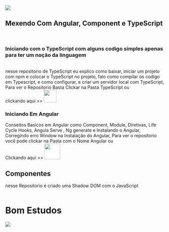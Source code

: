 <img src="https://i.pinimg.com/564x/10/15/6c/10156cf764aff7461376829bd968b86a.jpg">

## Mexendo Com Angular, Component e TypeScript

<br>

### Iniciando com o TypeScript com alguns codigo simples apenas para ter um noção da linguagem
<br>
nesse repositorio de TypeScript eu explico como baixar, iniciar um projeto com npm e colocar o TypeScript no projeto, falo como compilar os codigo em Typescript, e como configurar, e criar um servidor local com TypeScript, Para ver o Repositorio Basta Clickar na Pasta TypeScript ou <br>clickando aqui >>
<a href="https://github.com/GxVitor/PowerTec/tree/main/Angular/Typescript"><img src="https://i.pinimg.com/564x/66/d5/23/66d5238900aab3d7b86dc5e53a77c817.jpg" width="40px" height="40px"></a>

<br>

### Iniciando Em Angular

Conseitos Basicos em Angular como Component, Module, Diretivas, Life Cycle Hooks, Angula Serve , Ng generate e Instalando o Angular, Corregindo erro Window na Instalação do Angular, Para ver o repositorio você pode clickar na Pasta com o Nome Angular ou <br>
Clickando aqui >>
<a href="https://github.com/GxVitor/PowerTec/tree/main/Angular/Angular"><img src="https://i.pinimg.com/564x/10/11/c6/1011c6f3ffcdfa8c2f3f57a78d35fe1f.jpg" width="50px" height="50"></a>

## Componentes

nesse Repositorio é criado uma Shadow DOM com o JavaScript 

<div style="display: flex" align="center">
<h1 align="center">Bom Estudos</h1>
</div>
<img src="https://i.pinimg.com/564x/a9/0c/95/a90c953839739ed12b74a07fe48e8cfd.jpg" align="center">

